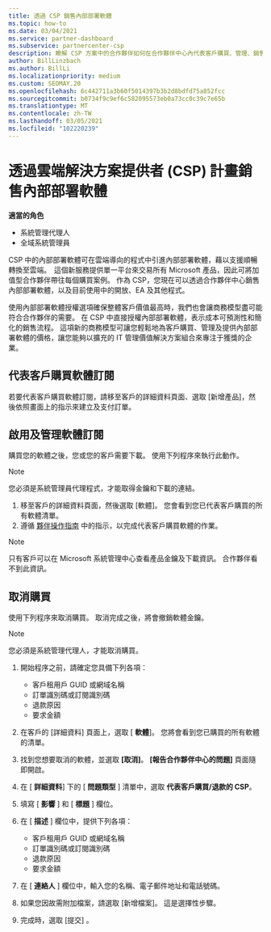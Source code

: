 ```yaml
---
title: 透過 CSP 銷售內部部署軟體
ms.topic: how-to
ms.date: 03/04/2021
ms.service: partner-dashboard
ms.subservice: partnercenter-csp
description: 瞭解 CSP 方案中的合作夥伴如何在合作夥伴中心內代表客戶購買、管理、銷售和取消內部部署軟體訂閱。
author: BillLinzbach
ms.author: BillLi
ms.localizationpriority: medium
ms.custom: SEOMAY.20
ms.openlocfilehash: 6c442711a3b60f5014397b3b2d8bdfd75a852fcc
ms.sourcegitcommit: b0734f9c9ef6c582095573eb0a73cc0c39c7e65b
ms.translationtype: MT
ms.contentlocale: zh-TW
ms.lasthandoff: 03/05/2021
ms.locfileid: "102220239"
---
```

# <a name="sell-on-premises-software-through-the-cloud-solution-provider-csp-program"></a>透過雲端解決方案提供者 (CSP) 計畫銷售內部部署軟體

**適當的角色**

- 系統管理代理人
- 全域系統管理員

CSP 中的內部部署軟體可在雲端導向的程式中引進內部部署軟體，藉以支援順暢轉換至雲端。  這個新服務提供單一平台來交易所有 Microsoft 產品，因此可將加值型合作夥伴帶往每個購買案例。 作為 CSP，您現在可以透過合作夥伴中心銷售內部部署軟體，以及目前使用中的開放、EA 及其他程式。  
 
使用內部部署軟體授權選項確保整體客戶價值最高時，我們也會讓商務模型盡可能符合合作夥伴的需要。 在 CSP 中直接授權內部部署軟體，表示成本可預測性和簡化的銷售流程。 這項新的商務模型可讓您輕鬆地為客戶購買、管理及提供內部部署軟體的價格，讓您能夠以擴充的 IT 管理價值解決方案組合來專注于獲獎的企業。

## <a name="buy-software-subscriptions-on-behalf-of-customers"></a>代表客戶購買軟體訂閱

若要代表客戶購買軟體訂閱，請移至客戶的詳細資料頁面、選取 \[新增產品\]，然後依照畫面上的指示來建立及支付訂單。

## <a name="activate-and-manage-software-subscriptions"></a>啟用及管理軟體訂閱

購買您的軟體之後，您或您的客戶需要下載。 使用下列程序來執行此動作。

>[!NOTE]
>您必須是系統管理員代理程式，才能取得金鑰和下載的連結。

1. 移至客戶的詳細資料頁面，然後選取 [軟體]。 您會看到您已代表客戶購買的所有軟體清單。
2. 遵循 [夥伴操作指南](https://partner.microsoft.com/resources/detail/partner-center-new-commerce-operations-guide-pdf) 中的指示，以完成代表客戶購買軟體的作業。

>[!NOTE]
>只有客戶可以在 Microsoft 系統管理中心查看產品金鑰及下載資訊。 合作夥伴看不到此資訊。

## <a name="cancel-a-purchase"></a>取消購買

使用下列程序來取消購買。 取消完成之後，將會撤銷軟體金鑰。 

>[!NOTE]
>您必須是系統管理代理人，才能取消購買。 

1.  開始程序之前，請確定您具備下列各項： 
    - 客戶租用戶 GUID 或網域名稱
    - 訂單識別碼或訂閱識別碼
    - 退款原因
    - 要求金額

2.  在客戶的 [詳細資料] 頁面上，選取 [ **軟體**]。 您將會看到您已購買的所有軟體的清單。 

3.  找到您想要取消的軟體，並選取 **\[取消\]**。 **\[報告合作夥伴中心的問題\]** 頁面隨即開啟。 

4.  在 [ **詳細資料**] 下的 [ **問題類型** ] 清單中，選取 **代表客戶購買/退款的 CSP**。

5.  填寫 [ **影響** ] 和 [ **標題** ] 欄位。 

6.  在 [ **描述** ] 欄位中，提供下列各項： 
    -   客戶租用戶 GUID 或網域名稱
    -   訂單識別碼或訂閱識別碼
    -   退款原因
    -   要求金額

7.  在 [ **連絡人** ] 欄位中，輸入您的名稱、電子郵件地址和電話號碼。 

8.  如果您因故需附加檔案，請選取 [新增檔案]。 這是選擇性步驟。 

9.  完成時，選取 [提交]  。